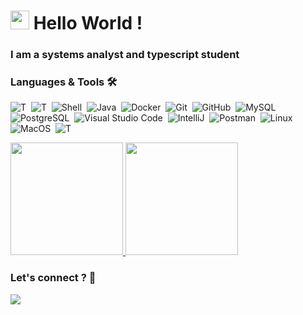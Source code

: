 <h1><img src="https://emojis.slackmojis.com/emojis/images/1531849430/4246/blob-sunglasses.gif?1531849430" width="30"/> Hello World ! </h1>

### I am a systems analyst and typescript student



### Languages & Tools 🛠

![T](https://img.shields.io/badge/-typescript-05122A?style=flat&logo=typescript)&nbsp;
![T](https://img.shields.io/badge/-react-05122A?style=flat&logo=react)&nbsp;
![Shell](https://img.shields.io/badge/Shell-05122A?style=flat&logo=gnu-bash&logoColor=white)&nbsp;
![Java](https://img.shields.io/badge/-Java-05122A?style=flat&logo=Java&logoColor=white)&nbsp;
![Docker](https://img.shields.io/badge/-Docker-05122A?style=flat&logo=docker)&nbsp;
![Git](https://img.shields.io/badge/-Git-05122A?style=flat&logo=git)&nbsp;
![GitHub](https://img.shields.io/badge/-GitHub-05122A?style=flat&logo=github)&nbsp;
![MySQL](https://img.shields.io/badge/-MySQL-05122A?style=flat&logo=mysql&logoColor=white)&nbsp;
![PostgreSQL](https://img.shields.io/badge/-PostgreSQL-05122A?style=flat&logo=postgresql)&nbsp;
![Visual Studio Code](https://img.shields.io/badge/-Visual%20Studio%20Code-05122A?style=flat&logo=visual-studio-code&logoColor=007ACC)&nbsp;
![IntelliJ](https://img.shields.io/badge/-IntelliJ-05122A?style=flat&logo=jetbrains)&nbsp;
![Postman](https://img.shields.io/badge/-Postman-05122A?style=flat&logo=postman)&nbsp;
![Linux](https://img.shields.io/badge/-Linux-05122A?style=flat&logo=linux&logoColor=white)&nbsp;
![MacOS](https://img.shields.io/badge/-MacOS-05122A?style=flat&logo=apple)&nbsp;
![T](https://img.shields.io/badge/-oracle-05122A?style=flat&logo=oracle)&nbsp;

  
<p align="left">
<a href="https://github.com/GuillaumeFalourd">
  <img height="180em" src="https://github-readme-stats.vercel.app/api/?username=thsilvar&count_private=true&show_icons=true"/>
  <img height="180em" src="https://github-readme-stats.vercel.app/api/top-langs/?username=thsilvar&count_private=true&layout=compact&langs_count=8"/>
</a>
</p>



### Let's connect ? 🤝

<p align="left">
<a href="https://www.linkedin.com/in/thsilvar/"><img src="https://img.shields.io/badge/-thsilvar-0077B5?style=flat&logo=Linkedin&logoColor=white"/></a>
</a>

</p>
